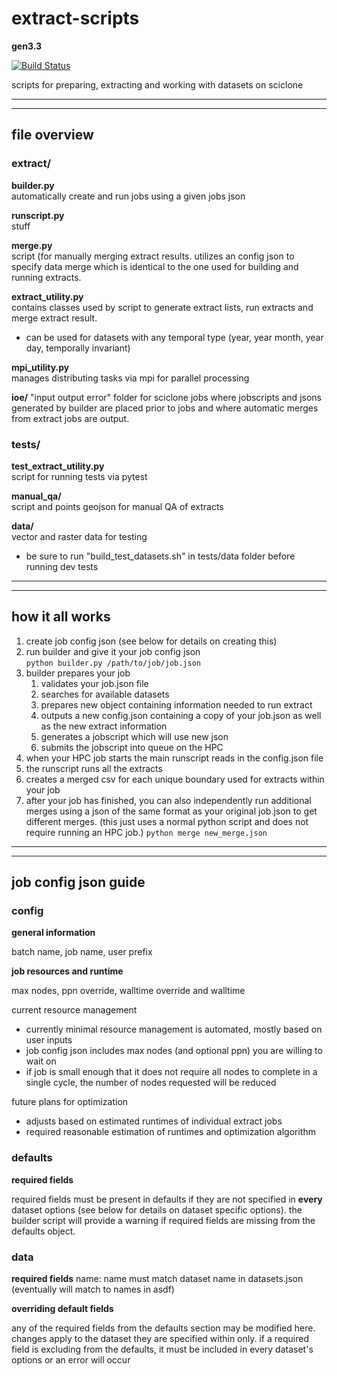 # extract-scripts 
__gen3.3__

[![Build Status](https://travis-ci.org/itpir/extract-scripts.svg?branch=master)](https://travis-ci.org/itpir/extract-scripts)

scripts for preparing, extracting and working with datasets on sciclone


--------------------------------------------------
--------------------------------------------------

## file overview

### extract/  

__builder.py__  
automatically create and run jobs using a given jobs json

__runscript.py__  
stuff

__merge.py__  
script (for manually merging extract results. utilizes an config json to specify data merge which is identical to the one used for building and running extracts.

__extract_utility.py__  
contains classes used by script to generate extract lists, run extracts and merge extract result.  
- can be used for datasets with any temporal type (year, year month, year day, temporally invariant)

__mpi_utility.py__  
manages distributing tasks via mpi for parallel processing

__ioe/__
"input output error" folder for sciclone jobs where jobscripts and jsons generated by builder are placed prior to jobs and where automatic merges from extract jobs are output.


### tests/  

__test_extract_utility.py__  
script for running tests via pytest

__manual_qa/__  
script and points geojson for manual QA of extracts

__data/__  
vector and raster data for testing  
- be sure to run "build_test_datasets.sh" in tests/data folder before running dev tests


--------------------------------------------------
--------------------------------------------------

## how it all works

1. create job config json (see below for details on creating this)
2. run builder and give it your job config json  
    `python builder.py /path/to/job/job.json`
3. builder prepares your job
    1. validates your job.json file 
    2. searches for available datasets
    3. prepares new object containing information needed to run extract
    4. outputs a new config.json containing a copy of your job.json as well as the new extract information 
    5. generates a jobscript which will use new json
    6. submits the jobscript into queue on the HPC
4. when your HPC job starts the main runscript reads in the config.json file
5. the runscript runs all the extracts 
6. creates a merged csv for each unique boundary used for extracts within your job
7. after your job has finished, you can also independently run additional merges using a json of the same format as your original job.json to get different merges. (this just uses a normal python script and does not require running an HPC job.)
    `python merge new_merge.json`


--------------------------------------------------
--------------------------------------------------

## job config json guide

### config

__general information__

batch name, job name, user prefix

__job resources and runtime__

max nodes, ppn override, walltime override and walltime

current resource management
- currently minimal resource management is automated, mostly based on user inputs
- job config json includes max nodes (and optional ppn) you are willing to wait on
- if job is small enough that it does not require all nodes to complete in a single cycle, the number of nodes requested will be reduced

future plans for optimization
- adjusts based on estimated runtimes of individual extract jobs
- required reasonable estimation of runtimes and optimization algorithm

### defaults

__required fields__

required fields must be present in defaults if they are not specified in **every** dataset options (see below for details on dataset specific options). the builder script will provide a warning if required fields are missing from the defaults object.

### data

__required fields__
name: name must match dataset name in datasets.json (eventually will match to names in asdf)

__overriding default fields__

any of the required fields from the defaults section may be modified here. changes apply to the dataset they are specified within only. if a required field is excluding from the defaults, it must be included in every dataset's options or an error will occur


